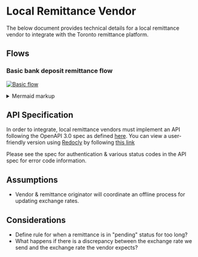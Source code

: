 
# Local Remittance Vendor
The below document provides technical details for a local remittance vendor to integrate with the Toronto remittance platform.

## Flows
### Basic bank deposit remittance flow
[![Basic flow](https://mermaid.ink/img/eyJjb2RlIjoiXG5zZXF1ZW5jZURpYWdyYW1cbiAgICBwYXJ0aWNpcGFudCBTZW5kZXJcbiAgICBwYXJ0aWNpcGFudCBUb3JvbnRvXG4gICAgcGFydGljaXBhbnQgVmVuZG9yXG4gICAgcGFydGljaXBhbnQgUmVjZWl2ZXJcbiAgICBTZW5kZXItPj5Ub3JvbnRvOiBSZXF1ZXN0IHJlbWl0dGFuY2VcbiAgICBUb3JvbnRvLS0-PlZlbmRvcjogUE9TVCAvcmVtaXR0YW5jZSAoaWQ6MTIzNClcbiAgICBhY3RpdmF0ZSBUb3JvbnRvXG4gICAgYWN0aXZhdGUgVmVuZG9yXG4gICAgVmVuZG9yLS0-PlZlbmRvcjogVmVyaWZ5IEhNQUMgc2lnbmF0dXJlXG4gICAgVmVuZG9yLS0-PlRvcm9udG86IEhUVFAgMjAxXG4gICAgZGVhY3RpdmF0ZSBWZW5kb3JcbiAgICBkZWFjdGl2YXRlIFRvcm9udG9cbiAgICBWZW5kb3ItLT4-UmVjZWl2ZXI6IERlcG9zaXRcbiAgICBUb3JvbnRvLS0-PlZlbmRvcjogR0VUIC9yZW1pdHRhbmNlLzEyMzRcbiAgICBhY3RpdmF0ZSBUb3JvbnRvXG4gICAgYWN0aXZhdGUgVmVuZG9yXG4gICAgVmVuZG9yLS0-PlRvcm9udG86IEhUVFAgMjAwIChzdGF0dXM6Y29tcGxldGVkKVxuICAgIGRlYWN0aXZhdGUgVmVuZG9yXG4gICAgZGVhY3RpdmF0ZSBUb3JvbnRvXG4gICAgVG9yb250by0tPj5TZW5kZXI6IE5vdGlmeSBzdGF0dXMiLCJtZXJtYWlkIjp7InRoZW1lIjoiZGVmYXVsdCJ9LCJ1cGRhdGVFZGl0b3IiOmZhbHNlfQ)](https://mermaid-js.github.io/mermaid-live-editor/#/edit/eyJjb2RlIjoiXG5zZXF1ZW5jZURpYWdyYW1cbiAgICBwYXJ0aWNpcGFudCBTZW5kZXJcbiAgICBwYXJ0aWNpcGFudCBUb3JvbnRvXG4gICAgcGFydGljaXBhbnQgVmVuZG9yXG4gICAgcGFydGljaXBhbnQgUmVjZWl2ZXJcbiAgICBTZW5kZXItPj5Ub3JvbnRvOiBSZXF1ZXN0IHJlbWl0dGFuY2VcbiAgICBUb3JvbnRvLS0-PlZlbmRvcjogUE9TVCAvcmVtaXR0YW5jZSAoaWQ6MTIzNClcbiAgICBhY3RpdmF0ZSBUb3JvbnRvXG4gICAgYWN0aXZhdGUgVmVuZG9yXG4gICAgVmVuZG9yLS0-PlZlbmRvcjogVmVyaWZ5IEhNQUMgc2lnbmF0dXJlXG4gICAgVmVuZG9yLS0-PlRvcm9udG86IEhUVFAgMjAxXG4gICAgZGVhY3RpdmF0ZSBWZW5kb3JcbiAgICBkZWFjdGl2YXRlIFRvcm9udG9cbiAgICBWZW5kb3ItLT4-UmVjZWl2ZXI6IERlcG9zaXRcbiAgICBUb3JvbnRvLS0-PlZlbmRvcjogR0VUIC9yZW1pdHRhbmNlLzEyMzRcbiAgICBhY3RpdmF0ZSBUb3JvbnRvXG4gICAgYWN0aXZhdGUgVmVuZG9yXG4gICAgVmVuZG9yLS0-PlRvcm9udG86IEhUVFAgMjAwIChzdGF0dXM6Y29tcGxldGVkKVxuICAgIGRlYWN0aXZhdGUgVmVuZG9yXG4gICAgZGVhY3RpdmF0ZSBUb3JvbnRvXG4gICAgVG9yb250by0tPj5TZW5kZXI6IE5vdGlmeSBzdGF0dXMiLCJtZXJtYWlkIjp7InRoZW1lIjoiZGVmYXVsdCJ9LCJ1cGRhdGVFZGl0b3IiOmZhbHNlfQ)
<details>
  <summary>Mermaid markup</summary>

```mermaid!
sequenceDiagram
    participant Sender
    participant Toronto
    participant Vendor
    participant Receiver
    Sender->>Toronto: Request remittance
    Toronto-->>Vendor: POST /remittance (id:1234)
    activate Toronto
    activate Vendor
    Vendor-->>Vendor: Verify HMAC signature
    Vendor-->>Toronto: HTTP 201
    deactivate Vendor
    deactivate Toronto
    Vendor-->>Receiver: Deposit
    Toronto-->>Vendor: GET /remittance/1234
    activate Toronto
    activate Vendor
    Vendor-->>Toronto: HTTP 200 (status:completed)
    deactivate Vendor
    deactivate Toronto
    Toronto-->>Sender: Notify status
```

</details>

## API Specification
In order to integrate, local remittance vendors must implement an API following the OpenAPI 3.0 spec as defined [here](https://raw.githubusercontent.com/loud-n-clear/toronto-specs/main/local-vendor-api.yml). You can view a user-friendly version using [Redocly](https://github.com/Redocly/redoc) by following [this link](http://redocly.github.io/redoc/?url=https://raw.githubusercontent.com/loud-n-clear/toronto-specs/main/vendor/local-vendor-api.yml)

Please see the spec for authentication & various status codes in the API spec for error code information.

## Assumptions
- Vendor & remittance originator will coordinate an offline process for updating exchange rates.

## Considerations
- Define rule for when a remittance is in "pending" status for too long?
- What happens if there is a discrepancy between the exchange rate we send and the exchange rate the vendor expects?
